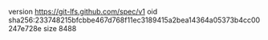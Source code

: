 version https://git-lfs.github.com/spec/v1
oid sha256:233748215bfcbbe467d768f11ec3189415a2bea14364a05373b4cc00247e728e
size 8488
